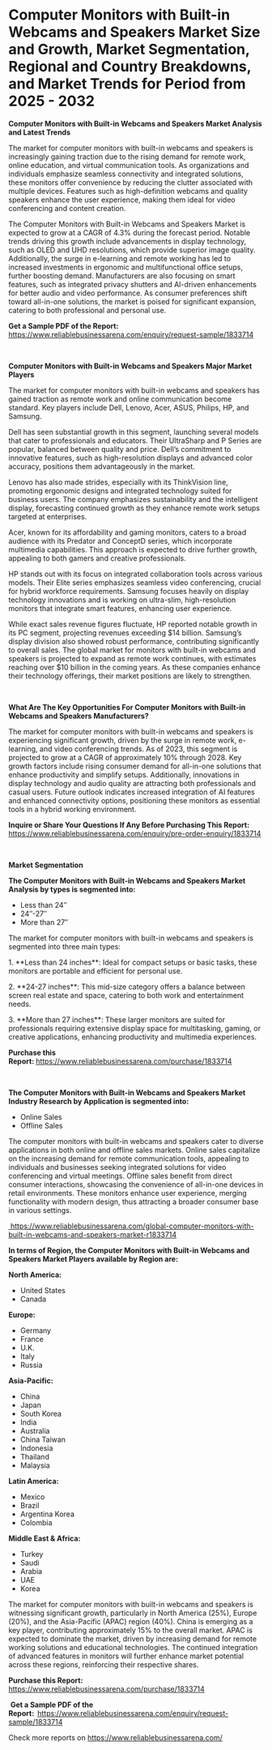 <p><h1>Computer Monitors with Built-in Webcams and Speakers Market Size and Growth, Market Segmentation, Regional and Country Breakdowns, and Market Trends for Period from 2025 -  2032</h1></p><p><strong>Computer Monitors with Built-in Webcams and Speakers Market Analysis and Latest Trends</strong></p>
<p><p>The market for computer monitors with built-in webcams and speakers is increasingly gaining traction due to the rising demand for remote work, online education, and virtual communication tools. As organizations and individuals emphasize seamless connectivity and integrated solutions, these monitors offer convenience by reducing the clutter associated with multiple devices. Features such as high-definition webcams and quality speakers enhance the user experience, making them ideal for video conferencing and content creation.</p><p>The Computer Monitors with Built-in Webcams and Speakers Market is expected to grow at a CAGR of 4.3% during the forecast period. Notable trends driving this growth include advancements in display technology, such as OLED and UHD resolutions, which provide superior image quality. Additionally, the surge in e-learning and remote working has led to increased investments in ergonomic and multifunctional office setups, further boosting demand. Manufacturers are also focusing on smart features, such as integrated privacy shutters and AI-driven enhancements for better audio and video performance. As consumer preferences shift toward all-in-one solutions, the market is poised for significant expansion, catering to both professional and personal use.</p></p>
<p><strong>Get a Sample PDF of the Report:&nbsp;</strong> <a href="https://www.reliablebusinessarena.com/enquiry/request-sample/1833714?utm_campaign=1941&utm_medium=2&utm_source=Github&utm_content=ia&utm_term=01012025&utm_id=computer-monitors-with-built-in-webcams-and-speakers">https://www.reliablebusinessarena.com/enquiry/request-sample/1833714</a></p>
<p>&nbsp;</p>
<p><strong>Computer Monitors with Built-in Webcams and Speakers Major Market Players</strong></p>
<p><p>The market for computer monitors with built-in webcams and speakers has gained traction as remote work and online communication become standard. Key players include Dell, Lenovo, Acer, ASUS, Philips, HP, and Samsung. </p><p>Dell has seen substantial growth in this segment, launching several models that cater to professionals and educators. Their UltraSharp and P Series are popular, balanced between quality and price. Dell’s commitment to innovative features, such as high-resolution displays and advanced color accuracy, positions them advantageously in the market.</p><p>Lenovo has also made strides, especially with its ThinkVision line, promoting ergonomic designs and integrated technology suited for business users. The company emphasizes sustainability and the intelligent display, forecasting continued growth as they enhance remote work setups targeted at enterprises.</p><p>Acer, known for its affordability and gaming monitors, caters to a broad audience with its Predator and ConceptD series, which incorporate multimedia capabilities. This approach is expected to drive further growth, appealing to both gamers and creative professionals.</p><p>HP stands out with its focus on integrated collaboration tools across various models. Their Elite series emphasizes seamless video conferencing, crucial for hybrid workforce requirements. Samsung focuses heavily on display technology innovations and is working on ultra-slim, high-resolution monitors that integrate smart features, enhancing user experience.</p><p>While exact sales revenue figures fluctuate, HP reported notable growth in its PC segment, projecting revenues exceeding $14 billion. Samsung’s display division also showed robust performance, contributing significantly to overall sales. The global market for monitors with built-in webcams and speakers is projected to expand as remote work continues, with estimates reaching over $10 billion in the coming years. As these companies enhance their technology offerings, their market positions are likely to strengthen.</p></p>
<p>&nbsp;</p>
<p><strong>What Are The Key Opportunities For Computer Monitors with Built-in Webcams and Speakers Manufacturers?</strong></p>
<p><p>The market for computer monitors with built-in webcams and speakers is experiencing significant growth, driven by the surge in remote work, e-learning, and video conferencing trends. As of 2023, this segment is projected to grow at a CAGR of approximately 10% through 2028. Key growth factors include rising consumer demand for all-in-one solutions that enhance productivity and simplify setups. Additionally, innovations in display technology and audio quality are attracting both professionals and casual users. Future outlook indicates increased integration of AI features and enhanced connectivity options, positioning these monitors as essential tools in a hybrid working environment.</p></p>
<p><strong>Inquire or Share Your Questions If Any Before Purchasing This Report:</strong> <a href="https://www.reliablebusinessarena.com/enquiry/pre-order-enquiry/1833714?utm_campaign=1941&utm_medium=2&utm_source=Github&utm_content=ia&utm_term=01012025&utm_id=computer-monitors-with-built-in-webcams-and-speakers">https://www.reliablebusinessarena.com/enquiry/pre-order-enquiry/1833714</a></p>
<p>&nbsp;</p>
<p><strong>Market Segmentation</strong></p>
<p><strong>The Computer Monitors with Built-in Webcams and Speakers Market Analysis by types is segmented into:</strong></p>
<p><ul><li>Less than 24″</li><li>24″-27″</li><li>More than 27″</li></ul></p>
<p><p>The market for computer monitors with built-in webcams and speakers is segmented into three main types: </p><p>1. **Less than 24 inches**: Ideal for compact setups or basic tasks, these monitors are portable and efficient for personal use.</p><p>2. **24-27 inches**: This mid-size category offers a balance between screen real estate and space, catering to both work and entertainment needs.</p><p>3. **More than 27 inches**: These larger monitors are suited for professionals requiring extensive display space for multitasking, gaming, or creative applications, enhancing productivity and multimedia experiences.</p></p>
<p><strong>Purchase this Report:&nbsp;</strong><a href="https://www.reliablebusinessarena.com/purchase/1833714?utm_campaign=1941&utm_medium=2&utm_source=Github&utm_content=ia&utm_term=01012025&utm_id=computer-monitors-with-built-in-webcams-and-speakers">https://www.reliablebusinessarena.com/purchase/1833714</a></p>
<p>&nbsp;</p>
<p><strong>The Computer Monitors with Built-in Webcams and Speakers Market Industry Research by Application is segmented into:</strong></p>
<p><ul><li>Online Sales</li><li>Offline Sales</li></ul></p>
<p><p>The computer monitors with built-in webcams and speakers cater to diverse applications in both online and offline sales markets. Online sales capitalize on the increasing demand for remote communication tools, appealing to individuals and businesses seeking integrated solutions for video conferencing and virtual meetings. Offline sales benefit from direct consumer interactions, showcasing the convenience of all-in-one devices in retail environments. These monitors enhance user experience, merging functionality with modern design, thus attracting a broader consumer base in various settings.</p></p>
<p><a href="https://www.reliablebusinessarena.com/global-computer-monitors-with-built-in-webcams-and-speakers-market-r1833714?utm_campaign=1941&utm_medium=2&utm_source=Github&utm_content=ia&utm_term=01012025&utm_id=computer-monitors-with-built-in-webcams-and-speakers">&nbsp;https://www.reliablebusinessarena.com/global-computer-monitors-with-built-in-webcams-and-speakers-market-r1833714</a></p>
<p><strong>In terms of Region, the Computer Monitors with Built-in Webcams and Speakers Market Players available by Region are:</strong></p>
<p>
    <p> <strong> North America: </strong>
        <ul>
            <li>United States</li>
            <li>Canada</li>
        </ul>
        </p> 
    <p> <strong> Europe: </strong>
        <ul>
            <li>Germany</li>
            <li>France</li>
            <li>U.K.</li>
            <li>Italy</li>
            <li>Russia</li>
        </ul>
        </p> 
    <p> <strong> Asia-Pacific: </strong>
        <ul>
            <li>China</li>
            <li>Japan</li>
            <li>South Korea</li>
            <li>India</li>
            <li>Australia</li>
            <li>China Taiwan</li>
            <li>Indonesia</li>
            <li>Thailand</li>
            <li>Malaysia</li>
        </ul>
        </p> 
    <p> <strong> Latin America: </strong>
        <ul>
            <li>Mexico</li>
            <li>Brazil</li>
            <li>Argentina Korea</li>
            <li>Colombia</li>
        </ul>
        </p> 
    <p> <strong> Middle East & Africa: </strong>
        <ul>
            <li>Turkey</li>
            <li>Saudi</li>
            <li>Arabia</li>
            <li>UAE</li>
            <li>Korea</li>
        </ul>
    </p>
    </p>
<p><p>The market for computer monitors with built-in webcams and speakers is witnessing significant growth, particularly in North America (25%), Europe (20%), and the Asia-Pacific (APAC) region (40%). China is emerging as a key player, contributing approximately 15% to the overall market. APAC is expected to dominate the market, driven by increasing demand for remote working solutions and educational technologies. The continued integration of advanced features in monitors will further enhance market potential across these regions, reinforcing their respective shares.</p></p>
<p><strong>Purchase this Report: </strong><a href="https://www.reliablebusinessarena.com/purchase/1833714?utm_campaign=1941&utm_medium=2&utm_source=Github&utm_content=ia&utm_term=01012025&utm_id=computer-monitors-with-built-in-webcams-and-speakers">https://www.reliablebusinessarena.com/purchase/1833714</a></p>
<p>&nbsp;<strong>Get a Sample PDF of the Report:&nbsp;&nbsp;</strong><a href="https://www.reliablebusinessarena.com/enquiry/request-sample/1833714?utm_campaign=1941&utm_medium=2&utm_source=Github&utm_content=ia&utm_term=01012025&utm_id=computer-monitors-with-built-in-webcams-and-speakers">https://www.reliablebusinessarena.com/enquiry/request-sample/1833714</a></p>
<p><strong></strong></p>
<p>Check more reports on <a href="https://www.reliablebusinessarena.com/?utm_campaign=1941&utm_medium=2&utm_source=Github&utm_content=ia&utm_term=01012025&utm_id=computer-monitors-with-built-in-webcams-and-speakers">https://www.reliablebusinessarena.com/</a></p>
